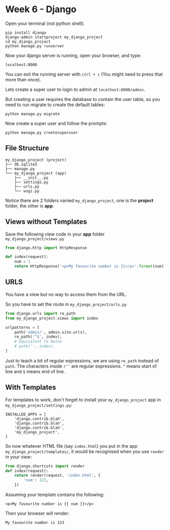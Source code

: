 Week 6 - Django
===============

Open your terminal (not python shell):

```
pip install django
django-admin startproject my_django_project
cd my_django_project
python manage.py runserver
```
Now your django server is running, open your browser, and type:

    localhost:8000

You can exit the running server with `ctrl + c` (You might need to press that more than once).

Lets create a super user to login to admin at `localhost:8000/admin`.

But creating a user requires the database to contain the user table, so you need to run migrate to create the default tables:

    python manage.py migrate

Now create a super user and follow the prompts:

    python manage.py createsuperuser

File Structure
--------------
```
my_django_project (project)
├── db.sqlite3
├── manage.py
└── my_django_project (app)
    ├── __init__.py
    ├── settings.py
    ├── urls.py
    └── wsgi.py
```
Notice there are 2 folders named `my_django_project`, one is the **project** folder, the other is **app**.

Views without Templates
-----------------------

Save the following view code in your **app** folder `my_django_project/views.py`

```python
from django.http import HttpResponse

def index(request):
    num = 1
    return HttpResponse('<p>My favourite number is {}</p>'.format(num))
```

URLS
----

You have a view but no way to access them from the URL.

So you have to set the route in `my_django_project/urls.py`

```python
from django.urls import re_path
from my_django_project.views import index

urlpatterns = [
    path('admin/', admin.site.urls),
    re_path('^$', index),
    # Equivalent to below
    # path('', index),
]
```
Just to teach a bit of regular expressions, we are using `re_path` instead of `path`. The characters inside `r''` are regular expressions. `^` means start of line and `$` means end of line.

With Templates
--------------

For templates to work, don't forget to install your `my_django_project` app in `my_django_project/settings.py`:

    INSTALLED_APPS = [
        'django.contrib.blah',
        'django.contrib.blah',
        'django.contrib.blah',
        'my_django_project',
    ]

So now whatever HTML file (say `index.html`) you put in the app `my_django_project/templates/`, it would be recognised when you use `render` in your view:

```python
from django.shortcuts import render
def index(request):
    return render(request, 'index.html', {
        'num': 123,
    })
```

Assuming your template contains the following:

    <p>My favourite number is {{ num }}</p>

Then your browser will render:

    My favourite number is 123

